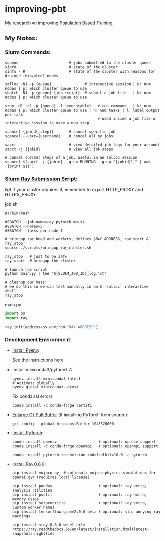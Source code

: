 # improving-pbt
My research on improving Population Based Training.


## My Notes:


### Slurm Commands:

```shell script
squeue                       # jobs submitted to the cluster queue
sinfo                        # state of the cluster
sinfo - R                    # state of the cluster with reasons for drained (disabled) nodes

salloc -N1 -p {queue}               # interactive session | N: num nodes | p: which cluster queue to use
sbatch -N1 -p {queue} {job_script}  # submit a job file   | N: num nodes | p: which cluster queue to use

srun -N1 -n1 -p {queue} -l {executable}   # run command   | N: num nodes | p: which cluster queue to use | n: num tasks | l: label output per task
                                          # used inside a job file or interactive session to make a new step

scancel {jobid{.step}}       # cancel specific job
scancel --user={username}    # cancel all my jobs

sacct                        # view detailed job logs for your account
sacct -j {jobid}             # view all job steps

# cancel current steps of a job, useful in an salloc session
scancel $(sacct -j {jobid} | grep RUNNING | grep "{jobid}\." | awk '{print $1}')
```


### [Slurm Ray Submission Script](https://ray.readthedocs.io/en/latest/deploying-on-slurm.html):

*NB* If your cluster requires it, remember to export HTTP_PROXY and HTTPS_PROXY


job.sh
```shell script
#!/bin/bash

#SBATCH --job-name=ray_pytorch_mnist
#SBATCH --nodes=5
#SBATCH --tasks-per-node 1

# bringup ray head and workers, defines $RAY_ADDRESS, ray_start & ray_stop
source ./scripts/bringup_ray_cluster.sh

ray_stop   # just to be safe
ray_start  # bringup the cluster

# launch ray script
python main.py | tee "${SLURM_JOB_ID}_log.txt"

# cleanup our mess:
# we do this so we can test manually in an $ `salloc` interactive shell
ray_stop

```


main.py
```python
import os
import ray

ray.init(address=os.environ["RAY_ADDRESS"])
```


### Development Environment:

- [Install Pyenv](https://github.com/pyenv/pyenv#installation):

  See the instructions [here](https://github.com/pyenv/pyenv#installation)


- Install miniconda3/python3.7:

  ```shell script
  pyenv install miniconda3-latest
  # Activate globally
  pyenv global miniconda3-latest
  ```
  
  Fix conda ssl errors
  ```shell script
  conda install -c conda-forge certifi
  ```


- [Enlarge Git Pull Buffer](https://stackoverflow.com/questions/38378914/git-error-rpc-failed-curl-56-gnutls) (If installing PyTorch from source):

  ```shell script
  git config --global http.postBuffer 1048576000
  ````


- [Install PyTorch](https://pytorch.org/get-started/locally):

  ```shell script
  conda install opencv                   # optional: opencv support
  conda install -c conda-forge openmpi   # optional: openmpi support

  conda install pytorch torchvision cudatoolkit=10.0 -c pytorch
  ```

- [Install Ray 0.8.0](https://ray.readthedocs.io/en/latest/installation.html#latest-snapshots-nightlies):

  ```shell script
  pip install mujoco-py  # optional: mujoco physics simulations for openai gym (requires local license)
  
  pip install pandas                     # optional: ray extra, analysis utilities
  pip install psutil                     # optional: ray extra, memory usage
  pip install setproctitle               # optional: ray extra, custom worker names
  pip install tensorflow-gpu==2.0.0-beta # optional: stop annying ray warnings
  
  pip install <ray-0.8.0 wheel url>      # https://ray.readthedocs.io/en/latest/installation.html#latest-snapshots-nightlies
  ```

    



    
    
    

